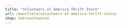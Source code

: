 ```yaml
---
title: "Volunteers of America Thrift Store"
url: /mansfield/volunteers-of-america-thrift-store/
shop: Gebrauchtwaren
---
```

